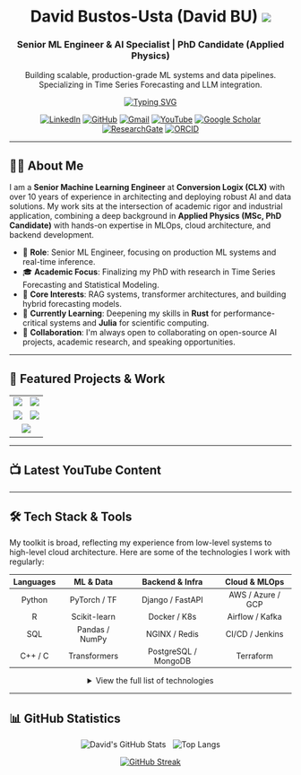 <div align="center">

# David Bustos-Usta (David BU) <a href="https://media.giphy.com/media/hvRJCLFzcasrR4ia7z/giphy.gif"><img src="https://media.giphy.com/media/hvRJCLFzcasrR4ia7z/giphy.gif" width="30px"></a>

### Senior ML Engineer & AI Specialist | PhD Candidate (Applied Physics)

<p>Building scalable, production-grade ML systems and data pipelines. Specializing in Time Series Forecasting and LLM integration.</p>

<a href="https://github.com/dfbustosus">
    <img src="https://readme-typing-svg.herokuapp.com?font=Fira+Code&size=20&pause=1000&color=3390FF&center=true&width=435&lines=Data+Engineering;Data+Science;AI+%26+LLMs;Backend+Development;Time+Series+Forecasting" alt="Typing SVG" />
</a>

<br>

<p>
  <a href="https://www.linkedin.com/in/%F0%9F%91%A8%E2%80%8D%F0%9F%92%BBdavid-bustos-usta-180676a0/"><img src="https://img.shields.io/badge/LinkedIn-0077B5?style=flat-square&logo=linkedin&logoColor=white" alt="LinkedIn"/></a>
  <a href="https://github.com/dfbustosus"><img src="https://img.shields.io/badge/GitHub-181717?style=flat-square&logo=github&logoColor=white" alt="GitHub"/></a>
  <a href="mailto:davidbustosusta@gmail.com"><img src="https://img.shields.io/badge/Gmail-D14836?style=flat-square&logo=gmail&logoColor=white" alt="Gmail"/></a>
  <a href="https://www.youtube.com/channel/UC4b2wnFR8zzoy8ApjUXaU-g"><img src="https://img.shields.io/badge/YouTube-FF0000?style=flat-square&logo=youtube&logoColor=white" alt="YouTube"/></a>
  <a href="https://scholar.google.com/citations?user=mozIJRoAAAAJ&hl=es"><img src="https://img.shields.io/badge/Google_Scholar-4285F4?style=flat-square&logo=googlesolar&logoColor=white" alt="Google Scholar"/></a>
  <a href="https://www.researchgate.net/profile/David-Bustos-Usta-2"><img src="https://img.shields.io/badge/ResearchGate-00CCBB?style=flat-square&logo=researchgate&logoColor=white" alt="ResearchGate"/></a>
  <a href="https://orcid.org/0000-0001-6431-9203"><img src="https://img.shields.io/badge/ORCID-A6CE39?style=flat-square&logo=orcid&logoColor=white" alt="ORCID"/></a>
</p>

</div>

---

## 👨‍💻 About Me

I am a **Senior Machine Learning Engineer** at **Conversion Logix (CLX)** with over 10 years of experience in architecting and deploying robust AI and data solutions. My work sits at the intersection of academic rigor and industrial application, combining a deep background in **Applied Physics (MSc, PhD Candidate)** with hands-on expertise in MLOps, cloud architecture, and backend development.

- 🏢 **Role**: Senior ML Engineer, focusing on production ML systems and real-time inference.
- 🎓 **Academic Focus**: Finalizing my PhD with research in Time Series Forecasting and Statistical Modeling.
- 🔭 **Core Interests**: RAG systems, transformer architectures, and building hybrid forecasting models.
- 🌱 **Currently Learning**: Deepening my skills in **Rust** for performance-critical systems and **Julia** for scientific computing.
- 🤝 **Collaboration**: I'm always open to collaborating on open-source AI projects, academic research, and speaking opportunities.

---

## 🚀 Featured Projects & Work

<div align="center">
<table border="0" cellpadding="0" cellspacing="0">
  <tr align="center">
    <td>
      <a href="https://github.com/dfbustosus/AI-Evoolve">
        <img src="https://github-readme-stats.vercel.app/api/pin/?username=dfbustosus&repo=AI-Evoolve&theme=dark&hide_border=true&bg_color=000000&title_color=3390FF&icon_color=3390FF" />
      </a>
    </td>
    <td>
      <a href="https://github.com/dfbustosus/Verbi">
        <img src="https://github-readme-stats.vercel.app/api/pin/?username=dfbustosus&repo=Verbi&theme=dark&hide_border=true&bg_color=000000&title_color=3390FF&icon_color=3390FF" />
      </a>
    </td>
  </tr>
  <tr align="center">
    <td>
      <a href="https://github.com/dfbustosus/NLP-and-Vision-Transformers">
        <img src="https://github-readme-stats.vercel.app/api/pin/?username=dfbustosus&repo=NLP-and-Vision-Transformers&theme=dark&hide_border=true&bg_color=000000&title_color=3390FF&icon_color=3390FF" />
      </a>
    </td>
    <td>
      <a href="https://github.com/dfbustosus/Curso_DS_para_todos">
        <img src="https://github-readme-stats.vercel.app/api/pin/?username=dfbustosus&repo=Curso_DS_para_todos&theme=dark&hide_border=true&bg_color=000000&title_color=3390FF&icon_color=3390FF" />
      </a>
    </td>
  </tr>
  <tr align="center">
    <td colspan="2">
      <a href="https://github.com/dfbustosus/Curso-Python-Backend">
        <img src="https://github-readme-stats.vercel.app/api/pin/?username=dfbustosus&repo=Curso-Python-Backend&theme=dark&hide_border=true&bg_color=000000&title_color=3390FF&icon_color=3390FF" />
      </a>
    </td>
  </tr>
</table>
</div>

---

## 📺 Latest YouTube Content

---

## 🛠️ Tech Stack & Tools

My toolkit is broad, reflecting my experience from low-level systems to high-level cloud architecture. Here are some of the technologies I work with regularly:

<div align="center">

| **Languages** | **ML & Data** | **Backend & Infra** | **Cloud & MLOps** |
| :---: | :---: | :---: | :---: |
| Python | PyTorch / TF | Django / FastAPI | AWS / Azure / GCP |
| R | Scikit-learn | Docker / K8s | Airflow / Kafka |
| SQL | Pandas / NumPy | NGINX / Redis | CI/CD / Jenkins |
| C++ / C | Transformers | PostgreSQL / MongoDB | Terraform |

<details>
<summary>View the full list of technologies</summary>
<br>
<p align="center">
  <img src="https://raw.githubusercontent.com/devicons/devicon/master/icons/python/python-original.svg" title="Python" alt="Python" width="40" height="40"/>&nbsp;
  <img src="https://raw.githubusercontent.com/devicons/devicon/master/icons/r/r-original.svg" title="R" alt="R" width="40" height="40"/>&nbsp;
  <img src="https://raw.githubusercontent.com/devicons/devicon/master/icons/cplusplus/cplusplus-original.svg" title="C++" alt="C++" width="40" height="40"/>&nbsp;
  <img src="https://raw.githubusercontent.com/devicons/devicon/master/icons/pytorch/pytorch-original.svg" title="Pytorch" alt="Pytorch" width="40" height="40"/>&nbsp;
  <img src="https://raw.githubusercontent.com/devicons/devicon/master/icons/tensorflow/tensorflow-original.svg" title="Tensorflow" alt="Tensorflow" width="40" height="40"/>&nbsp;
  <img src="https://raw.githubusercontent.com/devicons/devicon/master/icons/docker/docker-original.svg" title="Docker" alt="Docker" width="40" height="40"/>&nbsp;
  <img src="https://raw.githubusercontent.com/devicons/devicon/master/icons/kubernetes/kubernetes-plain.svg" title="Kubernetes" alt="Kubernetes" width="40" height="40"/>&nbsp;
  <img src="https://raw.githubusercontent.com/devicons/devicon/master/icons/amazonwebservices/amazonwebservices-original-wordmark.svg" title="AWS" alt="AWS" width="40" height="40"/>&nbsp;
  <img src="https://raw.githubusercontent.com/devicons/devicon/master/icons/azure/azure-original.svg" title="Azure" alt="Azure" width="40" height="40"/>&nbsp;
  <img src="https://raw.githubusercontent.com/devicons/devicon/master/icons/googlecloud/googlecloud-original.svg" title="GCP" alt="GCP" width="40" height="40"/>&nbsp;
  <img src="https://raw.githubusercontent.com/devicons/devicon/master/icons/apacheairflow/apacheairflow-original.svg" title="Airflow" alt="Airflow" width="40" height="40"/>&nbsp;
  <img src="https://raw.githubusercontent.com/devicons/devicon/master/icons/postgresql/postgresql-original.svg" title="PostgreSQL" alt="PostgreSQL" width="40" height="40"/>&nbsp;
  <img src="https://raw.githubusercontent.com/devicons/devicon/master/icons/mongodb/mongodb-original.svg" title="MongoDB" alt="MongoDB" width="40" height="40"/>&nbsp;
  <img src="https://raw.githubusercontent.com/devicons/devicon/master/icons/redis/redis-original.svg" title="Redis" alt="Redis" width="40" height="40"/>&nbsp;
  <img src="https://raw.githubusercontent.com/devicons/devicon/master/icons/git/git-original.svg" title="Git" alt="Git" width="40" height="40"/>&nbsp;
</p>
</details>

</div>

---

## 📊 GitHub Statistics

<div align="center">

![David's GitHub Stats](https://github-readme-stats.vercel.app/api?username=dfbustosus&show_icons=true&theme=dark&hide_border=true&bg_color=000000&title_color=3390FF&icon_color=3390FF&text_color=ffffff)
&nbsp;
![Top Langs](https://github-readme-stats.vercel.app/api/top-langs/?username=dfbustosus&layout=compact&theme=dark&hide_border=true&bg_color=000000&title_color=3390FF&icon_color=3390FF&text_color=ffffff)

[![GitHub Streak](https://streak-stats.demolab.com?user=dfbustosus&theme=dark&hide_border=true&background=000000&ring=3390FF&fire=3390FF&currStreakLabel=3390FF)](https://git.io/streak-stats)

</div>
